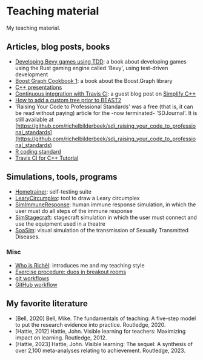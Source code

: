 # Teaching material

My teaching material.

## Articles, blog posts, books

- [Developing Bevy games using TDD](https://richelbilderbeek.github.io/bevy_tdd_book/):
  a book about developing games using the Rust gaming engine called 'Bevy',
  using test-driven development
- [Boost Graph Cookbook 1](https://github.com/richelbilderbeek/boost_graph_cookbook_1):
   a book about the Boost.Graph library
- [C++ presentations](https://github.com/richelbilderbeek/CppPresentations)
- [Continuous integration with Travis CI](https://arne-mertz.de/2017/04/continuous-integration-travis-ci):
   a guest blog post on [Simplify C++](https://arne-mertz.de/)
- [How to add a custom tree prior to BEAST2](https://github.com/BEAST2-Dev/beast-docs/blob/master/CreateNewTreePrior/CreateNewTreePrior.md)
- 'Raising Your Code to Professional Standards'
  was a free (that is, it can be read without paying) article for the -now terminated- 'SDJournal'.
  It is still available at
  [https://github.com/richelbilderbeek/sdj_raising_your_code_to_professional_standards](https://github.com/richelbilderbeek/sdj_raising_your_code_to_professional_standards)
- [R coding standard](https://github.com/richelbilderbeek/R-CodingStandard)
- [Travis CI for C++ Tutorial](https://github.com/richelbilderbeek/travis_cpp_tutorial)

## Simulations, tools, programs

- [Hometrainer](https://github.com/richelbilderbeek/hometrainer): self-testing suite
- [LearyCircumplex](https://github.com/richelbilderbeek/LearyCircumplex): tool to draw a Leary circumplex
- [SimImmuneResponse](https://github.com/richelbilderbeek/SimImmuneResponse): human immune response simulation,
   in which the user must do all steps of the immune response
- [SimStagecraft](https://github.com/richelbilderbeek/SimStagecraft): stagecraft simulation in which the
   user must connect and use the equipment used in a theatre
- [SoaSim](https://github.com/richelbilderbeek/SoaSim): visual simulation of the transmission
   of Sexually Transmitted Diseases.

### Misc

- [Who is Richèl](who_is_richel/README.md): introduces me and my teaching style
- [Exercise procedure: duos in breakout rooms](exercise_procedures/duos_in_breakout_rooms.md)
- [git workflows](workflows/git_workflow.md)
- [GitHub workflow](workflows/github_workflow.md)

## My favorite literature

- [Bell, 2020] Bell, Mike. The fundamentals of teaching:
  A five-step model to put the research evidence into practice. Routledge, 2020.
- [Hattie, 2012] Hattie, John. Visible learning for teachers:
  Maximizing impact on learning. Routledge, 2012.
- [Hattie, 2023] Hattie, John. Visible learning:
  The sequel: A synthesis of over 2,100 meta-analyses relating to achievement.
  Routledge, 2023.
